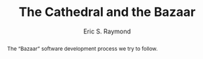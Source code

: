 ---
layout: default
title: The Cathedral and the Bazaar
author: Eric S. Raymond
publication:
year: 1999
type: NotROOT
doi: https://en.wikipedia.org/wiki/The_Cathedral_and_the_Bazaar
abstract: The “Bazaar” software development process we try to follow.
---